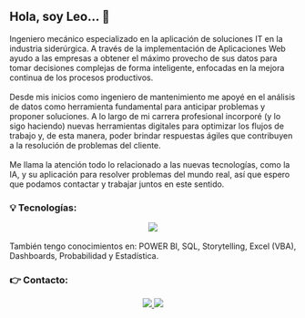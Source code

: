 <h2 align="left">
  Hola, soy Leo... 👋
</h2>

<div align="left">
  Ingeniero mecánico especializado en la aplicación de soluciones IT en la industria siderúrgica. A través de la implementación de Aplicaciones Web ayudo a las empresas a obtener el máximo provecho de sus datos para tomar decisiones complejas de forma inteligente, enfocadas en la mejora continua de los procesos productivos.<br>
  <br>
  Desde mis inicios como ingeniero de mantenimiento me apoyé en el análisis de datos como herramienta fundamental para anticipar problemas y proponer soluciones. A lo largo de mi carrera profesional incorporé (y lo sigo haciendo) nuevas herramientas digitales para optimizar los flujos de trabajo y, de esta manera, poder brindar respuestas ágiles que contribuyen a la resolución de problemas del cliente.<br>  
  <br>
  Me llama la atención todo lo relacionado a las nuevas tecnologías, como la IA, y su aplicación para resolver problemas del mundo real, así que espero que podamos contactar y trabajar juntos en este sentido.  
</div>
<h3 align="left">💡 Tecnologías:</h3>
<div align="center">
  <img src="https://skillicons.dev/icons?i=py,vscode,git,github,anaconda,docker,html,css"><br/>
</div>
<div>
  <br>
  También tengo conocimientos en: POWER BI, SQL, Storytelling, Excel (VBA), Dashboards, Probabilidad y Estadística. 
</div>
  <h3 align="left">👉 Contacto:</h3>
<div align = "center">
  <a href="mailto:leonelefonseca@gmail.com">
    <img src="https://skillicons.dev/icons?i=gmail">
  </a>
  <a href="www.linkedin.com/in/leonel-edgardo-fonseca-76637a161" target="_blank">
    <img src="https://skillicons.dev/icons?i=linkedin">
  </a>
</div>
